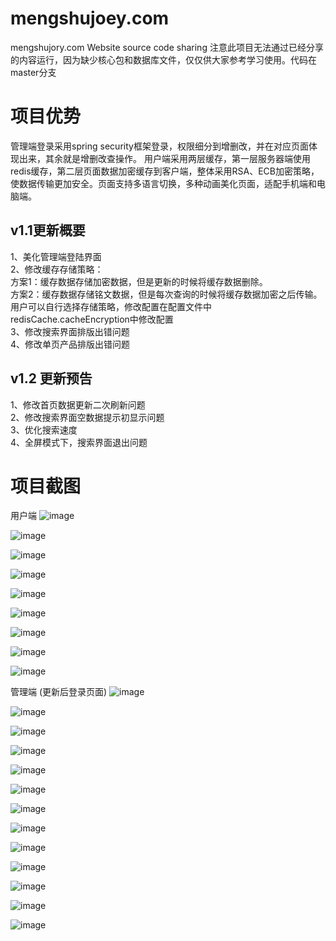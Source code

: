 # mengshujoey.com
mengshujory.com Website source code sharing
注意此项目无法通过已经分享的内容运行，因为缺少核心包和数据库文件，仅仅供大家参考学习使用。代码在master分支

# 项目优势
管理端登录采用spring security框架登录，权限细分到增删改，并在对应页面体现出来，其余就是增删改查操作。
用户端采用两层缓存，第一层服务器端使用redis缓存，第二层页面数据加密缓存到客户端，整体采用RSA、ECB加密策略，使数据传输更加安全。页面支持多语言切换，多种动画美化页面，适配手机端和电脑端。

## v1.1更新概要  
1、美化管理端登陆界面  
2、修改缓存存储策略：   
方案1：缓存数据存储加密数据，但是更新的时候将缓存数据删除。  
方案2：缓存数据存储铭文数据，但是每次查询的时候将缓存数据加密之后传输。  
用户可以自行选择存储策略，修改配置在配置文件中redisCache.cacheEncryption中修改配置  
3、修改搜索界面排版出错问题  
4、修改单页产品排版出错问题  

## v1.2 更新预告  
1、修改首页数据更新二次刷新问题  
2、修改搜索界面空数据提示初显示问题  
3、优化搜索速度  
4、全屏模式下，搜索界面退出问题  

# 项目截图
用户端
![image](https://user-images.githubusercontent.com/87918586/221320880-7b95c74a-18a5-400c-a36a-c69ee6861c59.png)

![image](https://user-images.githubusercontent.com/87918586/221320929-d0734758-b67a-4144-9dc7-aa0c1f18582f.png)

![image](https://user-images.githubusercontent.com/87918586/221320946-ca537203-1f30-4be6-a140-34f22c6555d0.png)

![image](https://user-images.githubusercontent.com/87918586/221320967-804dc83b-bde7-4a33-93a2-b5838efae0ba.png)

![image](https://user-images.githubusercontent.com/87918586/221321010-1b8f2010-29fa-474a-bce7-577a2e920892.png)

![image](https://user-images.githubusercontent.com/87918586/221321090-f4f1237d-d9ff-4e94-a24e-a056c0a03ec6.png)

![image](https://user-images.githubusercontent.com/87918586/221321113-7ec3f351-21a3-4501-a21e-2a556acf6c33.png)

![image](https://user-images.githubusercontent.com/87918586/221321126-b66e72b4-2cc6-4866-bb33-2fede4b9cd0c.png)

![image](https://user-images.githubusercontent.com/87918586/221321067-f050e186-56ca-49eb-ae9e-397b63d62892.png)

管理端
(更新后登录页面)
![image](https://user-images.githubusercontent.com/87918586/222935680-92f64dcb-5f5d-4acd-b92c-77328be515e6.png)

![image](https://user-images.githubusercontent.com/87918586/221321147-5687dd4c-7dec-4c76-b4a4-78e86b554384.png)

![image](https://user-images.githubusercontent.com/87918586/221321164-ad9e021e-9d6f-4491-9316-1780324258e6.png)

![image](https://user-images.githubusercontent.com/87918586/221321278-7ee42fd1-1e20-464d-9b8a-0c6dafd5eb16.png)

![image](https://user-images.githubusercontent.com/87918586/221321345-20ff0448-8e23-4fab-bcfd-c795a36e5bfe.png)

![image](https://user-images.githubusercontent.com/87918586/221321378-50e5c7ba-5f64-44dd-9860-733583e6e778.png)

![image](https://user-images.githubusercontent.com/87918586/221321405-92840138-1a99-48f6-9961-335b66e20f81.png)

![image](https://user-images.githubusercontent.com/87918586/221321449-95871225-1a98-46a9-ad47-12fbb8ee1076.png)

![image](https://user-images.githubusercontent.com/87918586/221321459-6cd86aa3-d315-4550-a8a5-0d8f0d59bfac.png)

![image](https://user-images.githubusercontent.com/87918586/221321472-8aeec877-9f1a-4896-8c3f-7084aa4c9f5b.png)

![image](https://user-images.githubusercontent.com/87918586/221321493-f744bdbe-c711-4d54-a36a-0d212eac5cf7.png)

![image](https://user-images.githubusercontent.com/87918586/221321537-4a2cb107-9ce9-46b4-911c-ded87890bedd.png)

![image](https://user-images.githubusercontent.com/87918586/221321608-e4eef5af-5bd3-4a67-b175-c8dd7f623507.png)















